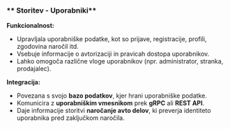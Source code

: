 ### ** Storitev - Uporabniki**  
**Funkcionalnost:**  
- Upravljala uporabniške podatke, kot so prijave, registracije, profili, zgodovina naročil itd.  
- Vsebuje informacije o avtorizaciji in pravicah dostopa uporabnikov.  
- Lahko omogoča različne vloge uporabnikov (npr. administrator, stranka, prodajalec).  

**Integracija:**  
- Povezana s svojo **bazo podatkov**, kjer hrani uporabniške podatke.  
- Komunicira z **uporabniškim vmesnikom** prek **gRPC** ali **REST API**.  
- Daje informacije storitvi **naročanje avto delov**, ki preverja identiteto uporabnika pred zaključkom naročila.  
